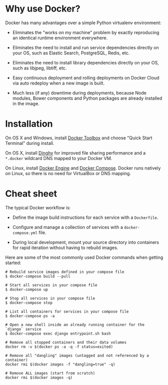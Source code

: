# Why use Docker?

Docker has many advantages over a simple Python virtualenv environment:

  * Eliminates the "works on my machine" problem by exactly reproducing an
    identical runtime environment everywhere.

  * Eliminates the need to install and run service dependencies directly on
    your OS, such as Elastic Search, PostgreSQL, Redis, etc.

  * Eliminates the need to install library dependencies directly on your OS,
    such as libjpeg, libtiff, etc.

  * Easy continuous deployment and rolling deployments on Docker Cloud via auto
    redeploy when a new image is built.

  * Much less (if any) downtime during deployments, because Node modules,
    Bower components and Python packages are already installed in the image.

# Installation

On OS X and Windows, install [Docker Toolbox][0] and choose "Quick Start
Terminal" during install.

On OS X, install [Dinghy][1] for improved file sharing performance and a
`*.docker` wildcard DNS mapped to your Docker VM.

On Linux, install [Docker Engine][1] and [Docker Compose][2]. Docker runs
natively on Linux, so there is no need for VirtualBox or DNS mapping.

# Cheat sheet

The typical Docker workflow is:

  * Define the image build instructions for each service with a `Dockerfile`.

  * Configure and manage a collection of services with a `docker-compose.yml`
    file.

  * During local development, mount your source directory into containers for
    rapid iteration without having to rebuild images.

Here are some of the most commonly used Docker commands when getting started:

    # Rebuild service images defined in your compose file
    $ docker-compose build --pull

    # Start all services in your compose file
    $ docker-compose up

    # Stop all services in your compose file
    $ docker-compose stop

    # List all containers for services in your compose file
    $ docker-compose ps -a

    # Open a new shell inside an already running container for the `django` service
    $ docker-compose exec django entrypoint.sh bash

    # Remove all stopped containers and their data volumes
    docker rm -v $(docker ps -a -q -f status=exited)

    # Remove all "dangling" images (untagged and not referenced by a container)
    docker rmi $(docker images -f "dangling=true" -q)

    # Remove ALL images (start from scratch)
    docker rmi $(docker images -q)

[0]: https://www.docker.com/products/docker-toolbox
[1]: https://github.com/codekitchen/dinghy
[2]: https://docs.docker.com/engine/installation/
[3]: https://docs.docker.com/compose/install/
